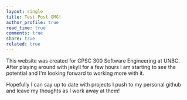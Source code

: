 ```yaml
---
layout: single
title: Test Post OMG!
author_profile: true
read_time: true
comments: true
share: true
related: true
---
```


This website was created for CPSC 300 Software Engineering at UNBC. After playing
around with jekyll for a few hours I am starting to see the potential and I'm
looking forward to working more with it.

Hopefully I can say up to date with projects I push to my personal github and leave
my thoughts as I work away at them!
